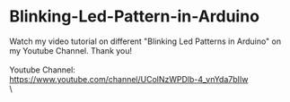 # Blinking-Led-Pattern-in-Arduino
Watch my video tutorial on different "Blinking Led Patterns in Arduino" on my Youtube Channel. Thank you! \
\
Youtube Channel: \
https://www.youtube.com/channel/UColNzWPDlb-4_vnYda7bIIw \
\
